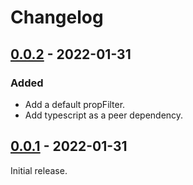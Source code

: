 # Changelog

## [0.0.2] - 2022-01-31
### Added
- Add a default propFilter.
- Add typescript as a peer dependency.

## [0.0.1] - 2022-01-31
Initial release.

[0.0.1]: https://github.com/joshwooding/vite-plugin-react-docgen-typescript/releases/tag/v0.0.1
[0.0.2]: https://github.com/joshwooding/vite-plugin-react-docgen-typescript/releases/tag/v0.0.2
